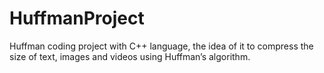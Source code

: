 # HuffmanProject
Huffman coding project with C++ language, the idea of it to compress the size of text, images and videos using Huffman’s algorithm.
